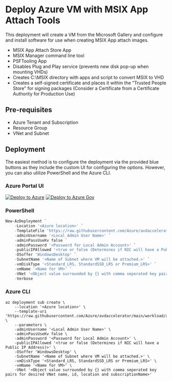 # Deploy Azure VM with MSIX App Attach Tools
This deployment will create a VM from the Microsoft Gallery and configure and install software for use when creating MSIX App attach images.
- MSIX App Attach Store App
- MSIX Manager command line tool
- PSFTooling App
- Disables Plug and Play service (prevents new disk pop-up when mounting VHDs)
- Creates C:\MSIX directory with apps and script to convert MSIX to VHD
- Creates a self-signed certificate and places it within the "Trusted People Store" for signing packages
  (Consider a Certificate from a Certificate Authority for Production Use)

## Pre-requisites

- Azure Tenant and Subscription
- Resource Group
- VNet and Subnet

## Deployment

The easiest method is to configure the deployment via the provided blue buttons as they include the custom UI for configuring the options.  However, you can also utilize PowerShell and the Azure CLI.

### Azure Portal UI

[![Deploy to Azure](https://aka.ms/deploytoazurebutton)](https://portal.azure.com/#blade/Microsoft_Azure_CreateUIDef/CustomDeploymentBlade/uri/https%3A%2F%2Fraw.githubusercontent.com%2FAzure%2Favdaccelerator%2Favm-migration%2Fworkload%2Farm%2Fbrownfield%2FdeployAppAttachToolsVM.json/uiFormDefinitionUri/https%3A%2F%2Fraw.githubusercontent.com%2FAzure%2Favdaccelerator%2Favm-migration%2Fworkload%2Fportal-ui%2Fbrownfield%2FportalUiAppAttachToolsVM.json) [![Deploy to Azure Gov](https://aka.ms/deploytoazuregovbutton)](https://portal.azure.us/#blade/Microsoft_Azure_CreateUIDef/CustomDeploymentBlade/uri/https%3A%2F%2Fraw.githubusercontent.com%2FAzure%2Favdaccelerator%2Favm-migration%2Fworkload%2Farm%2Fbrownfield%2FdeployAppAttachToolsVM.json/uiFormDefinitionUri/https%3A%2F%2Fraw.githubusercontent.com%2FAzure%2Favdaccelerator%2Favm-migration%2Fworkload%2Fportal-ui%2Fbrownfield%2FportalUiAppAttachToolsVM.json)

### PowerShell

```powershell
New-AzDeployment `
    -Location '<Azure location>' `
    -TemplateFile 'https://raw.githubusercontent.com/Azure/avdaccelerator/main/workload/arm/brownfield/deployAppAttachToolsVM.json' `
    -adminUsername '<Local Admin User Name>' `
    -adminPassUseKv false `
    -adminPassword '<Password for Local Admin Account>' `
    -publicIPAllowed '<true or false (Determines if NIC will have a Public IP Address)>' `
    -OSoffer 'WindowsDesktop' `
    -SubnetName '<Name of Subnet where VM will be attached.>' `
    -vmDiskType '<Standard_LRS, StandardSSD_LRS or Premium_LRS>' `
    -vmName '<Name for VM>' `
    -VNet '<Object value surrounded by {} with comma seperated key pairs for desired VNet name, id, location and subscriptionName>' `
    -Verbose
```

### Azure CLI

```azurecli
az deployment sub create \
    --location '<Azure location>' \
    --template-uri 'https://raw.githubusercontent.com/Azure/avdaccelerator/main/workload/arm/brownfield/deployAppAttachToolsVM.json' \
    --parameters \
    -adminUsername '<Local Admin User Name>' \
    -adminPassUseKv false \
    -adminPassword '<Password for Local Admin Account>' \
    -publicIPAllowed '<true or false (Determines if NIC will have a Public IP Address)>' \
    -OSoffer 'WindowsDesktop' \
    -SubnetName '<Name of Subnet where VM will be attached.>' \
    -vmDiskType '<Standard_LRS, StandardSSD_LRS or Premium_LRS>' \
    -vmName '<Name for VM>' \
    -VNet '<Object value surrounded by {} with comma seperated key pairs for desired VNet name, id, location and subscriptionName>'
```